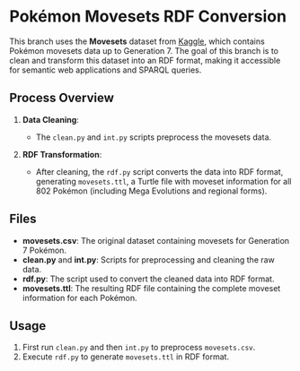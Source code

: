 # Pokémon Movesets RDF Conversion

This branch uses the **Movesets** dataset from [Kaggle](https://www.kaggle.com/datasets/mylesoneill/pokemon-sun-and-moon-gen-7-stats?select=movesets.csv), which contains Pokémon movesets data up to Generation 7. The goal of this branch is to clean and transform this dataset into an RDF format, making it accessible for semantic web applications and SPARQL queries.

## Process Overview

1. **Data Cleaning**:
   - The `clean.py` and `int.py` scripts preprocess the movesets data.

2. **RDF Transformation**:
   - After cleaning, the `rdf.py` script converts the data into RDF format, generating `movesets.ttl`, a Turtle file with moveset information for all 802 Pokémon (including Mega Evolutions and regional forms).

## Files

- **movesets.csv**: The original dataset containing movesets for Generation 7 Pokémon.
- **clean.py** and **int.py**: Scripts for preprocessing and cleaning the raw data.
- **rdf.py**: The script used to convert the cleaned data into RDF format.
- **movesets.ttl**: The resulting RDF file containing the complete moveset information for each Pokémon.

## Usage

1. First run `clean.py` and then `int.py` to preprocess `movesets.csv`.
2. Execute `rdf.py` to generate `movesets.ttl` in RDF format.
